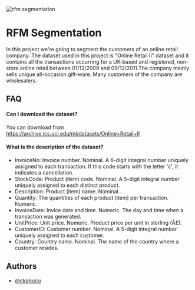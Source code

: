 
![rfm segmentation](https://user-images.githubusercontent.com/9140821/123932436-20001780-d99a-11eb-8f86-e4821d276779.jpg)


    
# RFM Segmentation

In this project we're going to segment the customers of an online retail company. The dataset used in this project is "Online Retail II" dataset and it contains all the transactions occurring for a UK-based and registered, non-store online retail between 01/12/2009 and 09/12/2011.The company mainly sells unique all-occasion gift-ware. Many customers of the company are wholesalers. 


## FAQ

#### Can I download the dataset?

You can download from https://archive.ics.uci.edu/ml/datasets/Online+Retail+II

#### What is the description of the dataset?

* InvoiceNo: Invoice number. Nominal. A 6-digit integral number uniquely assigned to each transaction. If this code starts with the letter 'c', it indicates a cancellation.
* StockCode: Product (item) code. Nominal. A 5-digit integral number uniquely assigned to each distinct product.
* Description: Product (item) name. Nominal.
* Quantity: The quantities of each product (item) per transaction. Numeric.
* InvoiceDate: Invice date and time. Numeric. The day and time when a transaction was generated.
* UnitPrice: Unit price. Numeric. Product price per unit in sterling (Â£).
* CustomerID: Customer number. Nominal. A 5-digit integral number uniquely assigned to each customer.
* Country: Country name. Nominal. The name of the country where a customer resides.

  
## Authors

- [@ckapucu](https://www.github.com/ckapucu)

  
